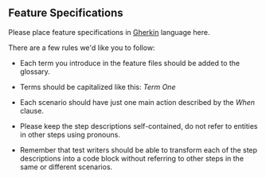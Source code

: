 Feature Specifications
----------------------

Please place feature specifications in [Gherkin](https://github.com/cucumber/cucumber/wiki/Gherkin) language here.

There are a few rules we'd like you to follow:

 * Each term you introduce in the feature files should be added to the glossary.

 * Terms should be capitalized like this: *Term One*

 * Each scenario should have just one main action described by the *When* clause.

 * Please keep the step descriptions self-contained, do not refer to entities in other steps using pronouns.
 
 * Remember that test writers should be able to transform each of the step descriptions into a code block without referring to other steps in the same or different scenarios.
